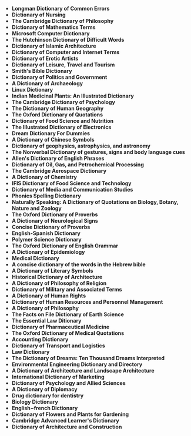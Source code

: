 <ul>

                             

 <li><b><a target="_blank" href="https://github.com/manjunath5496/Dictionaries/edit/master/dic(2).pdf" style="text-decoration:none;">Longman Dictionary of Common Errors</a></b></li>
<li><b><a target="_blank" href="https://github.com/manjunath5496/Dictionaries/edit/master/dic(3).pdf" style="text-decoration:none;">Dictionary of Nursing</a></b></li>
 <li><b><a target="_blank" href="https://github.com/manjunath5496/Dictionaries/edit/master/dic(4).pdf" style="text-decoration:none;">The Cambridge Dictionary of Philosophy</a></b></li>                              
<li><b><a target="_blank" href="https://github.com/manjunath5496/Dictionaries/edit/master/dic(5).pdf" style="text-decoration:none;">Dictionary of Mathematics Terms</a></b></li>
<li><b><a target="_blank" href="https://github.com/manjunath5496/Dictionaries/edit/master/dic(6).pdf" style="text-decoration:none;">Microsoft Computer Dictionary</a></b></li>
 

 <li><b><a target="_blank" href="https://github.com/manjunath5496/Dictionaries/edit/master/dic(8).pdf" style="text-decoration:none;">The Hutchinson Dictionary of Difficult Words</a></b></li>
   <li><b><a target="_blank" href="https://github.com/manjunath5496/Dictionaries/edit/master/dic(9).pdf" style="text-decoration:none;">Dictionary of Islamic Architecture</a></b></li>                             
 <li><b><a target="_blank" href="https://github.com/manjunath5496/Dictionaries/edit/master/dic(10).pdf" style="text-decoration:none;">Dictionary of Computer and Internet Terms </a></b></li>                              
<li><b><a target="_blank" href="https://github.com/manjunath5496/Dictionaries/edit/master/dic(11).pdf" style="text-decoration:none;">Dictionary of Erotic Artists</a></b></li>
<li><b><a target="_blank" href="https://github.com/manjunath5496/Dictionaries/edit/master/dic(12).pdf" style="text-decoration:none;">Dictionary of Leisure, Travel and Tourism</a></b></li>
<li><b><a target="_blank" href="https://github.com/manjunath5496/Dictionaries/edit/master/dic(13).pdf" style="text-decoration:none;">Smith's Bible Dictionary</a></b></li>
                              
<li><b><a target="_blank" href="https://github.com/manjunath5496/Dictionaries/edit/master/dic(14).pdf" style="text-decoration:none;">Dictionary of Politics and Government</a></b></li>
<li><b><a target="_blank" href="https://github.com/manjunath5496/Dictionaries/edit/master/dic(15).pdf" style="text-decoration:none;">A Dictionary of Archaeology</a></b></li>



<li><b><a target="_blank" href="https://github.com/manjunath5496/Dictionaries/edit/master/dic(16).pdf" style="text-decoration:none;">Linux Dictionary</a></b></li>

  <li><b><a target="_blank" href="https://github.com/manjunath5496/Dictionaries/edit/master/dic(17).pdf" style="text-decoration:none;">Indian Medicinal Plants: An Illustrated Dictionary</a></b></li>   
  
<li><b><a target="_blank" href="https://github.com/manjunath5496/Dictionaries/edit/master/dic(18).pdf" style="text-decoration:none;">The Cambridge Dictionary of Psychology</a></b></li> 


<li><b><a target="_blank" href="https://github.com/manjunath5496/Dictionaries/edit/master/dic(20).pdf" style="text-decoration:none;">The Dictionary of Human Geography </a></b></li>

<li><b><a target="_blank" href="https://github.com/manjunath5496/Dictionaries/edit/master/dic(21).pdf" style="text-decoration:none;">The Oxford Dictionary of Quotations</a></b></li>
 

   <li><b><a target="_blank" href="https://github.com/manjunath5496/Dictionaries/edit/master/dic(24).pdf" style="text-decoration:none;">Dictionary of Food Science and Nutrition</a></b></li>
 
   <li><b><a target="_blank" href="https://github.com/manjunath5496/Dictionaries/edit/master/dic(25).pdf" style="text-decoration:none;">The Illustrated Dictionary of Electronics</a></b></li>                              

  <li><b><a target="_blank" href="https://github.com/manjunath5496/Dictionaries/edit/master/dic(26).pdf" style="text-decoration:none;">Dream Dictionary For Dummies</a></b></li>
 
   <li><b><a target="_blank" href="https://github.com/manjunath5496/Dictionaries/edit/master/dic(27).pdf" style="text-decoration:none;">A Dictionary of Chinese Symbols</a></b></li>
 
   <li><b><a target="_blank" href="https://github.com/manjunath5496/Dictionaries/edit/master/dic(28).pdf" style="text-decoration:none;">Dictionary of geophysics, astrophysics, and astronomy  </a></b></li>
 
   <li><b><a target="_blank" href="https://github.com/manjunath5496/Dictionaries/edit/master/dic(29).pdf" style="text-decoration:none;">The Nonverbal Dictionary of gestures, signs and body language cues </a></b></li>                              

  <li><b><a target="_blank" href="https://github.com/manjunath5496/Dictionaries/edit/master/dic(30).pdf" style="text-decoration:none;">Allen's Dictionary of English Phrases</a></b></li>
 
   <li><b><a target="_blank" href="https://github.com/manjunath5496/Dictionaries/edit/master/dic(31).pdf" style="text-decoration:none;">Dictionary of Oil, Gas, and Petrochemical Processing</a></b></li> 
 

   <li><b><a target="_blank" href="https://github.com/manjunath5496/Dictionaries/edit/master/dic(33).pdf" style="text-decoration:none;">The Cambridge Aerospace Dictionary</a></b></li>                              

  <li><b><a target="_blank" href="https://github.com/manjunath5496/Dictionaries/edit/master/dic(34).pdf" style="text-decoration:none;">A Dictionary of Chemistry</a></b></li> 
 
  
   <li><b><a target="_blank" href="https://github.com/manjunath5496/Dictionaries/edit/master/dic(35).pdf" style="text-decoration:none;">IFIS Dictionary of Food Science and Technology</a></b></li>                              

  <li><b><a target="_blank" href="https://github.com/manjunath5496/Dictionaries/edit/master/dic(36).pdf" style="text-decoration:none;">Dictionary of Media and Communication Studies</a></b></li> 
 
<li><b><a target="_blank" href="https://github.com/manjunath5496/Dictionaries/edit/master/dic(37).pdf" style="text-decoration:none;">Phonics Spelling Dictionary</a></b></li>
 <li><b><a target="_blank" href="https://github.com/manjunath5496/Dictionaries/edit/master/dic(38).pdf" style="text-decoration:none;">Naturally Speaking: A Dictionary of Quotations on Biology, Botany, Nature and Zoology</a></b></li>
<li><b><a target="_blank" href="https://github.com/manjunath5496/Dictionaries/edit/master/dic(39).pdf" style="text-decoration:none;">The Oxford Dictionary of Proverbs</a></b></li>
 <li><b><a target="_blank" href="https://github.com/manjunath5496/Dictionaries/edit/master/dic(40).pdf" style="text-decoration:none;">A Dictionary of Neurological Signs</a></b></li>                              
<li><b><a target="_blank" href="https://github.com/manjunath5496/Dictionaries/edit/master/dic(41).pdf" style="text-decoration:none;">Concise Dictionary of Proverbs</a></b></li>
<li><b><a target="_blank" href="https://github.com/manjunath5496/Dictionaries/edit/master/dic(42).pdf" style="text-decoration:none;">English-Spanish Dictionary </a></b></li>
 
  <li><b><a target="_blank" href="https://github.com/manjunath5496/Dictionaries/edit/master/dic(43).pdf" style="text-decoration:none;">Polymer Science Dictionary </a></b></li>
 <li><b><a target="_blank" href="https://github.com/manjunath5496/Dictionaries/edit/master/dic(44).pdf" style="text-decoration:none;">The Oxford Dictionary of English Grammar</a></b></li>
   <li><b><a target="_blank" href="https://github.com/manjunath5496/Dictionaries/edit/master/dic(45).pdf" style="text-decoration:none;">A Dictionary of Epidemiology</a></b></li>                             
 <li><b><a target="_blank" href="https://github.com/manjunath5496/Dictionaries/edit/master/dic(46).pdf" style="text-decoration:none;">Medical Dictionary</a></b></li>                              
<li><b><a target="_blank" href="https://github.com/manjunath5496/Dictionaries/edit/master/dic(47).pdf" style="text-decoration:none;">A concise dictionary of the words in the Hebrew bible</a></b></li>
<li><b><a target="_blank" href="https://github.com/manjunath5496/Dictionaries/edit/master/dic(48).pdf" style="text-decoration:none;">A Dictionary of Literary Symbols</a></b></li>

<li><b><a target="_blank" href="https://github.com/manjunath5496/Dictionaries/edit/master/dic(49).pdf" style="text-decoration:none;">Historical Dictionary of Architecture</a></b></li>
                              
<li><b><a target="_blank" href="https://github.com/manjunath5496/Dictionaries/edit/master/dic(50).pdf" style="text-decoration:none;">A Dictionary of Philosophy of Religion</a></b></li>
<li><b><a target="_blank" href="https://github.com/manjunath5496/Dictionaries/edit/master/dic(51).pdf" style="text-decoration:none;">Dictionary of Military and Associated Terms</a></b></li>

  <li><b><a target="_blank" href="https://github.com/manjunath5496/Dictionaries/edit/master/dic(52).pdf" style="text-decoration:none;">A Dictionary of Human Rights</a></b></li>                              

<li><b><a target="_blank" href="https://github.com/manjunath5496/Dictionaries/edit/master/dic(53).pdf" style="text-decoration:none;">Dictionary of Human Resources and Personnel Management </a></b></li>
 
<li><b><a target="_blank" href="https://github.com/manjunath5496/Dictionaries/edit/master/dic(54).pdf" style="text-decoration:none;">A Dictionary of Philosophy </a></b></li>

<li><b><a target="_blank" href="https://github.com/manjunath5496/Dictionaries/edit/master/dic(55).pdf" style="text-decoration:none;">The Facts on File Dictionary of Earth Science</a></b></li>
 
  <li><b><a target="_blank" href="https://github.com/manjunath5496/Dictionaries/edit/master/dic(56).pdf" style="text-decoration:none;">The Essential Law Ditionary </a></b></li>                              

  <li><b><a target="_blank" href="https://github.com/manjunath5496/Dictionaries/edit/master/dic(57).pdf" style="text-decoration:none;">Dictionary of Pharmaceutical Medicine </a></b></li>
 
   <li><b><a target="_blank" href="https://github.com/manjunath5496/Dictionaries/edit/master/dic(58).pdf" style="text-decoration:none;">The Oxford Dictionary of Medical Quotations </a></b></li>
 
 
  <li><b><a target="_blank" href="https://github.com/manjunath5496/Dictionaries/edit/master/dic(60).pdf" style="text-decoration:none;">Accounting Dictionary </a></b></li>
 
   <li><b><a target="_blank" href="https://github.com/manjunath5496/Dictionaries/edit/master/dic(61).pdf" style="text-decoration:none;">Dictionary of Transport and Logistics</a></b></li>
 
   <li><b><a target="_blank" href="https://github.com/manjunath5496/Dictionaries/edit/master/dic(62).pdf" style="text-decoration:none;">Law Dictionary </a></b></li>
 
   <li><b><a target="_blank" href="https://github.com/manjunath5496/Dictionaries/edit/master/dic(63).pdf" style="text-decoration:none;">The Dictionary of Dreams: Ten Thousand Dreams Interpreted</a></b></li>                              

  <li><b><a target="_blank" href="https://github.com/manjunath5496/Dictionaries/edit/master/dic(64).pdf" style="text-decoration:none;">Environmental Engineering Dictionary and Directory</a></b></li>
 
   <li><b><a target="_blank" href="https://github.com/manjunath5496/Dictionaries/edit/master/dic(65).pdf" style="text-decoration:none;">A Dictionary of Architecture and Landscape Architecture </a></b></li> 
 
   <li><b><a target="_blank" href="https://github.com/manjunath5496/Dictionaries/edit/master/dic(67).pdf" style="text-decoration:none;">International Dictionary of Marketing</a></b></li>                              

  <li><b><a target="_blank" href="https://github.com/manjunath5496/Dictionaries/edit/master/dic(68).pdf" style="text-decoration:none;">Dictionary of Psychology and Allied Sciences</a></b></li> 
 
  
   <li><b><a target="_blank" href="https://github.com/manjunath5496/Dictionaries/edit/master/dic(69).pdf" style="text-decoration:none;">A Dictionary of Diplomacy</a></b></li>                              

  <li><b><a target="_blank" href="https://github.com/manjunath5496/Dictionaries/edit/master/dic(70).pdf" style="text-decoration:none;">Drug dictionary for dentistry </a></b></li> 
  
 
 <li><b><a target="_blank" href="https://github.com/manjunath5496/Dictionaries/edit/master/dic(71).pdf" style="text-decoration:none;">Biology Dictionary</a></b></li>
 
 <li><b><a target="_blank" href="https://github.com/manjunath5496/Dictionaries/edit/master/dic(72).pdf" style="text-decoration:none;">English−french Dictionary</a></b></li> 
 
 
 <li><b><a target="_blank" href="https://github.com/manjunath5496/Dictionaries/edit/master/dic(73).pdf" style="text-decoration:none;">Dictionary of Flowers and Plants for Gardening </a></b></li>
  <li><b><a target="_blank" href="https://github.com/manjunath5496/Dictionaries/edit/master/dic(74).pdf" style="text-decoration:none;">Cambridge Advanced Learner's Dictionary</a></b></li>
                           
<li><b><a target="_blank" href="https://github.com/manjunath5496/Dictionaries/edit/master/dic(76).rar" style="text-decoration:none;">Dictionary of Architecture and Construction</a></b></li>

 </ul>
